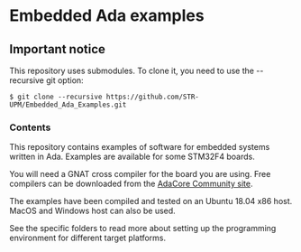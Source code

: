 # Embedded Ada examples

## Important notice

This repository uses submodules. To clone it, you need to use the --recursive git option:

```
$ git clone --recursive https://github.com/STR-UPM/Embedded_Ada_Examples.git
```

### Contents

This repository contains examples of software for embedded systems written in Ada. Examples are available for some STM32F4 boards.

You will need a GNAT cross compiler for the board you are using. Free compilers can be downloaded from the [AdaCore Community site](https://www.adacore.com/community).

The examples have been compiled and tested on an Ubuntu 18.04 x86 host. MacOS and Windows host can also be used.

See the specific folders to read more about setting up the programming environment for different target platforms.
